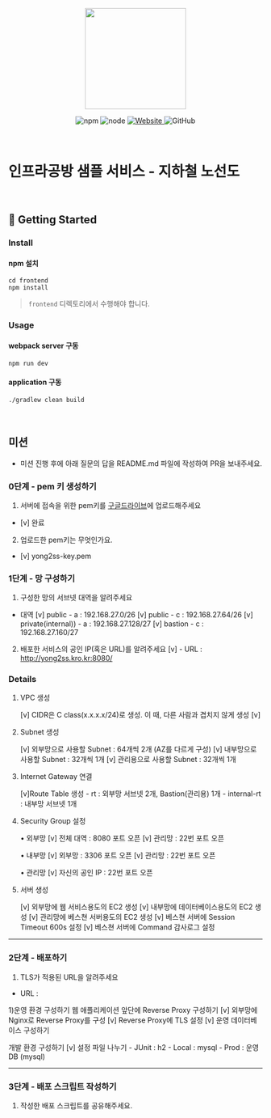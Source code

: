 <p align="center">
    <img width="200px;" src="https://raw.githubusercontent.com/woowacourse/atdd-subway-admin-frontend/master/images/main_logo.png"/>
</p>
<p align="center">
  <img alt="npm" src="https://img.shields.io/badge/npm-%3E%3D%205.5.0-blue">
  <img alt="node" src="https://img.shields.io/badge/node-%3E%3D%209.3.0-blue">
  <a href="https://edu.nextstep.camp/c/R89PYi5H" alt="nextstep atdd">
    <img alt="Website" src="https://img.shields.io/website?url=https%3A%2F%2Fedu.nextstep.camp%2Fc%2FR89PYi5H">
  </a>
  <img alt="GitHub" src="https://img.shields.io/github/license/next-step/atdd-subway-service">
</p>

<br>

# 인프라공방 샘플 서비스 - 지하철 노선도

<br>

## 🚀 Getting Started

### Install
#### npm 설치
```
cd frontend
npm install
```
> `frontend` 디렉토리에서 수행해야 합니다.

### Usage
#### webpack server 구동
```
npm run dev
```
#### application 구동
```
./gradlew clean build
```
<br>

## 미션

* 미션 진행 후에 아래 질문의 답을 README.md 파일에 작성하여 PR을 보내주세요.

### 0단계 - pem 키 생성하기

1. 서버에 접속을 위한 pem키를 [구글드라이브](https://drive.google.com/drive/folders/1dZiCUwNeH1LMglp8dyTqqsL1b2yBnzd1?usp=sharing)에 업로드해주세요
* [v] 완료
2. 업로드한 pem키는 무엇인가요.
* [v] yong2ss-key.pem

### 1단계 - 망 구성하기
1. 구성한 망의 서브넷 대역을 알려주세요
- 대역
 [v] public - a : 192.168.27.0/26
 [v] public - c : 192.168.27.64/26
 [v] private(internal)) - a : 192.168.27.128/27
 [v] bastion - c : 192.168.27.160/27

2. 배포한 서비스의 공인 IP(혹은 URL)를 알려주세요
 [v] - URL : http://yong2ss.kro.kr:8080/


### Details
1) VPC 생성 

	[v] CIDR은 C class(x.x.x.x/24)로 생성. 이 때, 다른 사람과 겹치지 않게 생성 [v]

2) Subnet 생성

	[v] 외부망으로 사용할 Subnet : 64개씩 2개 (AZ를 다르게 구성)
	[v] 내부망으로 사용할 Subnet : 32개씩 1개
	[v] 관리용으로 사용할 Subnet : 32개씩 1개
	
3) Internet Gateway 연결

    [v]Route Table 생성
        - rt : 외부망 서브넷 2개, Bastion(관리용) 1개
        - internal-rt : 내부망 서브넷 1개

4) Security Group 설정

	• 외부망
		[v] 전체 대역 : 8080 포트 오픈
		[v] 관리망 : 22번 포트 오픈
		
	• 내부망
		[v] 외부망 : 3306 포트 오픈
		[v] 관리망 : 22번 포트 오픈
		
	• 관리망
        [v] 자신의 공인 IP : 22번 포트 오픈

5) 서버 생성

	[v] 외부망에 웹 서비스용도의 EC2 생성
	[v] 내부망에 데이터베이스용도의 EC2 생성
	[v] 관리망에 베스쳔 서버용도의 EC2 생성
	[v] 베스쳔 서버에 Session Timeout 600s 설정
	[v] 베스쳔 서버에 Command 감사로그 설정

---

### 2단계 - 배포하기
1. TLS가 적용된 URL을 알려주세요

- URL : 

1)운영 환경 구성하기
웹 애플리케이션 앞단에 Reverse Proxy 구성하기
    [v] 외부망에 Nginx로 Reverse Proxy를 구성
    [v] Reverse Proxy에 TLS 설정 
[v] 운영 데이터베이스 구성하기

개발 환경 구성하기
    [v] 설정 파일 나누기
        - JUnit : h2
        - Local : mysql
        - Prod : 운영 DB (mysql)

---

### 3단계 - 배포 스크립트 작성하기

1. 작성한 배포 스크립트를 공유해주세요.


